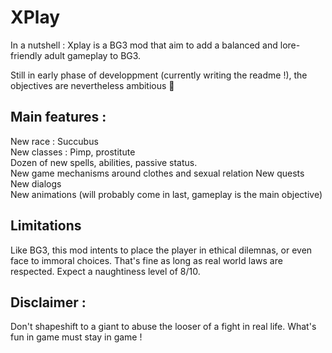 # XPlay

In a nutshell : Xplay is a BG3 mod that aim to add a balanced and lore-friendly adult gameplay to BG3.

Still in early phase of developpment (currently writing the readme !), the objectives are nevertheless ambitious 🚀

## Main features :
New race : Succubus  
New classes : Pimp, prostitute  
Dozen of new spells, abilities, passive status.  
New game mechanisms around clothes and sexual relation
New quests
New dialogs  
New animations (will probably come in last, gameplay is the main objective)  

## Limitations 
Like BG3, this mod intents to place the player in ethical dilemnas, or even face to immoral choices. That's fine as long as real world laws are respected.   Expect a naughtiness level of 8/10.

## Disclaimer : 
Don't shapeshift to a giant to abuse the looser of a fight in real life. What's fun in game must stay in game !
